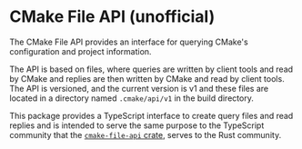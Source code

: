 # CMake File API (unofficial)

The CMake File API provides an interface for querying CMake's configuration and project information.

The API is based on files, where queries are written by client tools and read by CMake and replies are then written by CMake and read by client tools. The API is versioned, and the current version is v1 and these files are located in a directory named `.cmake/api/v1` in the build directory.

This package provides a TypeScript interface to create query files and read replies and is intended to serve the same purpose to the TypeScript community that the [`cmake-file-api` crate](https://crates.io/crates/cmake-file-api), serves to the Rust community.
